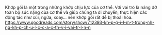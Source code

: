 Khớp gối là một trong những khớp chịu lực của cơ thể. Với vai trò là nâng đỡ toàn bộ sức nặng của cơ thể và giúp chúng ta di chuyển, thực hiện các động tác như cúi, ngửa, xoay… nên khớp gối rất dễ bị thoái hóa.
https://www.goodreads.com/story/show/712393-kh-p-g-i-l-m-t-trong-nh-ng-kh-p-ch-u-l-c-c-a-c-th-v-i-vai-tr-l-n-n
